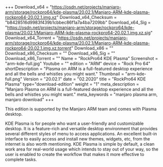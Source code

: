 +++
Download_x64 = "https://osdn.net/projects/manjaro-arm/storage/rockpro64/kde-plasma/20.02.1/Manjaro-ARM-kde-plasma-rockpro64-20.02.1.img.xz"
Download_x64_Checksum = "b8428516d9983f439b1cbbec86f1a7a4ba7209bb"
Download_x64_Sig = "https://osdn.net/projects/manjaro-arm/storage/rockpro64/kde-plasma/20.02.1/Manjaro-ARM-kde-plasma-rockpro64-20.02.1.img.xz.sig"
Download_x64_Torrent = "https://osdn.net/projects/manjaro-arm/storage/rockpro64/kde-plasma/20.02.1/Manjaro-ARM-kde-plasma-rockpro64-20.02.1.img.xz.torrent"
Download_x86 = ""
Download_x86_Checksum = ""
Download_x86_Sig = ""
Download_x86_Torrent = ""
Name = "RockPro64 KDE Plasma"
Screenshot = "arm-kde-full.jpg"
Youtube = ""
edition = "ARM"
device = "Rock Pro 64"
shortDescription = "Plasma on ARM is a full-featured desktop experience and all the bells and whistles you might want."
Thumbnail = "arm-kde-full.png"
Version = "20.02.1"
date = "02.2020"
title = "RockPro64 KDE Plasma"
type="download-edition"
weight = "1"
meta_description = "Manjaro Plasma on ARM is a full-featured desktop experience and all the bells and whistles you might want."
meta_keywords = "manjaro plasma arm, manjaro download"
+++

This edition is supported by the Manjaro ARM team and comes with Plasma desktop.

KDE Plasma is for people who want a user-friendly and customizable desktop. It is a feature-rich and versatile desktop environment that provides several different styles of menu to access applications. An excellent built-in interface to easily access and install new themes, widgets, etc, from the internet is also worth mentioning. KDE Plasma is simple by default, a clean work area for real-world usage which intends to stay out of your way, so the user is enabled to create the workflow that makes it more effective to complete tasks.
